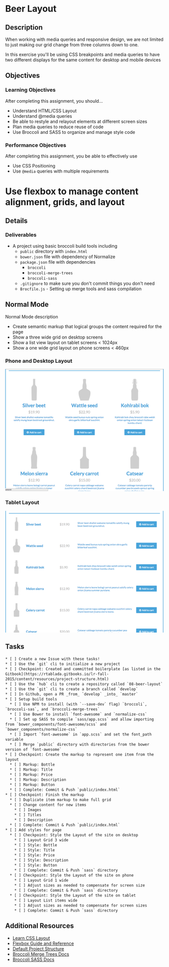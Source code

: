 # Beer Layout

## Description

When working with media queries and responsive design, we are not limited to just making our grid change from three columns down to one.

In this exercise you'll be using CSS breakpoints and media queries to have two different displays for the same content for desktop and mobile devices

## Objectives

### Learning Objectives

After completing this assignment, you should…

* Understand HTML/CSS Layout
* Understand @media queries
* Be able to restyle and relayout elements at different screen sizes
* Plan media queries to reduce reuse of code
* Use Broccoli and SASS to organize and manage style code


### Performance Objectives

After completing this assignment, you be able to effectively use

* Use CSS Positioning
* Use `@media` queries with multiple requirements
# Use flexbox to manage content alignment, grids, and layout

## Details

### Deliverables

* A project using basic broccoli build tools including
  - `public` directory with `index.html`
  - `bower.json` file with dependency of Normalize
  - `package.json` file with dependencies
    *	`broccoli`
    *	`broccoli-merge-trees`
    *	`broccoli-sass`
  - `.gitignore` to make sure you don't commit things you don't need
  - `Brocfile.js` - Setting up merge tools and sass compilation

## Normal Mode
Normal Mode description

* Create semantic markup that logical groups the content required for the page
* Show a three wide grid on desktop screens
* Show a list view layout on tablet screens < 1024px
* Show a one wide grid layout on phone screens < 460px

### Phone and Desktop Layout

![](phone-desktop.png)

### Tablet Layout

![](tablet.png)

## Tasks

```
* [ ] Create a new Issue with these tasks!
* [ ] Use the `git` cli to initialize a new project
* [ ] Checkpoint: Created and committed boilerplate [as listed in the Gitbook](https://rtablada.gitbooks.io/lr-fall-2015/content/resources/project-structure.html)
* [ ] Use the `hub` cli to create a repository called `08-beer-layout`
* [ ] Use the `git` cli to create a branch called `develop`
* [ ] In Github, open a PR _from_ `develop` _into_ `master`
* [ ] Setup build tools
  * [ ] Use NPM to install (with `--save-dev` flag) `broccoli`, `broccoli-sas`, and `broccoli-merge-trees`
  * [ ] Use Bower to install `font-awesome` and `normalize-css`
  * [ ] Set up SASS to compile `sass/app.scss` and allow importing from `bower_components/font-awesome/scss` and `bower_components/normalize-css`
  * [ ] Import `font-awesome` in `app.scss` and set the font_path variable
  * [ ] Merge `public` directory with directories from the bower version of `font-awesome`
* [ ] Checkpoint: Create the markup to represent one item from the layout
  * [ ] Markup: Bottle
  * [ ] Markup: Title
  * [ ] Markup: Price
  * [ ] Markup: Description
  * [ ] Markup: Button
  * [ ] Complete: Commit & Push `public/index.html`
* [ ] Checkpoint: Finish the markup
  * [ ] Duplicate item markup to make full grid
  * [ ] Change content for new items
    * [ ] Images
    * [ ] Titles
    * [ ] Description
  * [ ] Complete: Commit & Push `public/index.html`
* [ ] Add styles for page
  * [ ] Checkpoint: Style the Layout of the site on desktop
    * [ ] Layout Grid 3 wide
    * [ ] Style: Bottle
    * [ ] Style: Title
    * [ ] Style: Price
    * [ ] Style: Description
    * [ ] Style: Button
    * [ ] Complete: Commit & Push `sass` directory
  * [ ] Checkpoint: Style the Layout of the site on phone
    * [ ] Layout Grid 1 wide
    * [ ] Adjust sizes as needed to compensate for screen size
    * [ ] Complete: Commit & Push `sass` directory
  * [ ] Checkpoint: Style the Layout of the site on tablet
    * [ ] Layout List items wide
    * [ ] Adjust sizes as needed to compensate for screen sizes
    * [ ] Complete: Commit & Push `sass` directory
```

## Additional Resources

- [Learn CSS Layout](http://learnlayout.com/)
- [Flexbox Guide and Reference](https://css-tricks.com/snippets/css/a-guide-to-flexbox/)
- [Default Project Structure](https://rtablada.gitbooks.io/lr-fall-2015/content/resources/project-structure.html)
- [Broccoli Merge Trees Docs](https://github.com/broccolijs/broccoli-merge-trees)
- [Broccoli SASS Docs](https://github.com/joliss/broccoli-merge-trees)
